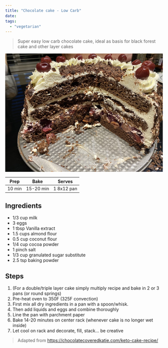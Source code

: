 ```yaml
---
title: "Chocolate cake - Low Carb"
date: 
tags:
  - "vegetarian"
---
```


> Super easy low carb chocolate cake, ideal as basis for black forest cake and other layer cakes

<div class="figure">

![Blackforestcake](/images/Blackforestcake.jpeg)

</div>


| Prep   | Bake | Serves |
| :----: | :----: | :----: |
| 10 min | 15-20 min | 1 8x12 pan |

## Ingredients

- 1/3 cup milk
- 3 eggs
- 1 tbsp Vanilla extract
- 1.5 cups almond flour
- 0.5 cup coconut flour
- 1/4 cup cocoa powder
- 1 pinch salt
- 1/3 cup granulated sugar substitute 
- 2.5 tsp baking powder

## Steps

1. (For a double/triple layer cake simply multiply recipe and bake in 2 or 3 pans (or round springs)
2. Pre-heat oven to 350F (325F convection)
3. First mix all dry ingredients in a pan with a spoon/whisk.
4. Then add liquids and eggs and combine thoroughly
5. Line the pan with parchment paper
6. Bake 14-20 minutes on center rack (whenever cake is no longer wet inside)
7. Let cool on rack and decorate, fill, stack... be creative


>Adapted from https://chocolatecoveredkatie.com/keto-cake-recipe/
